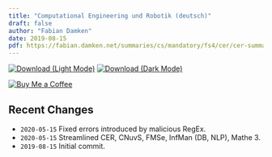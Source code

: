 ```yaml
---
title: "Computational Engineering und Robotik (deutsch)"
draft: false
author: "Fabian Damken"
date: 2019-08-15
pdf: https://fabian.damken.net/summaries/cs/mandatory/fs4/cer/cer-summary.pdf
---
```


[![Download (Light Mode)](/download.png)](cer-summary.pdf)
[![Download (Dark Mode)](/download-dark.png)](cer-summary-dark.pdf)

[![Buy Me a Coffee](/kofi.png)](https://ko-fi.com/fdamken)

## Recent Changes
- `2020-05-15` Fixed errors introduced by malicious RegEx.
- `2020-05-15` Streamlined CER, CNuvS, FMSe, InfMan (DB, NLP), Mathe 3.
- `2019-08-15` Initial commit.
